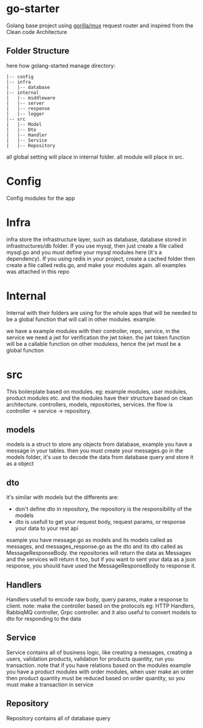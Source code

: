 # go-starter

Golang base project using [gorilla/mux](https://github.com/gorilla/mux) request router and inspired from the Clean code Architecture


## Folder Structure

here how golang-started manage directory:
```
|-- config
|-- infra
|   |-- database
|-- internal
|   |-- middleware
|   |-- server
|   |-- response
|   |-- logger
|-- src
|   |-- Model
|   |-- Dto
|   |-- Handler
|   |-- Service
|   |-- Repository
```

all global setting will place in internal folder.
all module will place in src.

# Config
Config modules for the app

# Infra
infra store the infrastructure layer, such as database, database stored in infrastructures/db folder. If you use mysql, then just create a file called mysql.go and you must define your mysql modules here (it's a dependency).
If you using redis in your project, create a cached folder then create a file called redis.go, and make your modules again. all examples was attached in this repo

# Internal
Internal with their folders are using for the whole apps that will be needed to be a global function that will call in other modules. example:

we have a example modules with their controller, repo, service, in the service we need a jwt for verification the jwt token. the jwt token function will be a callable function on other moduless, hence the jwt must be a global function

# src
This boilerplate based on modules. eg: example modules, user modules, product modules etc. and the modules have their structure based on clean architecture. controllers, models, repositories, services. the flow is controller -> service -> repository.

## models
models is a struct to store any objects from database, example you have a message in your tables. then you must create your messages.go in the models folder, it's use to decode the data from database query and store it as a object

## dto
it's similar with models but the differents are:
<ul>
    <li>don't define dto in repository, the repository is the responsibility of the models</li>
    <li>dto is usefull to get your request body, request params, or response your data to your rest api</li>
</ul>
example you have message.go as models and its models called as messages, and messages_response.go as the dto and its dto called as MessageResponseBody. the repositories will return the data as Messages and the services will return it too, but if you want to sent your data as a json response, you should have used the MessageResponseBody to response it.

## Handlers
Handlers usefull to encode raw body, query params, make a response to client. note: make the controller based on the protocols eg: HTTP Handlers, RabbiqMQ controller, Grpc controller.
and it also useful to convert models to dto for responding to the data

## Service
Service contains all of business logic, like creating a messages, creating a users, validation products, validation for products quantity, run you transaction. 
note that if you have relations based on the modules example you have a product modules with order modules, when user make an order then product quantity must be reduced based on order quantity, so you must make a transaction in service

## Repository
Repository contains all of database query

